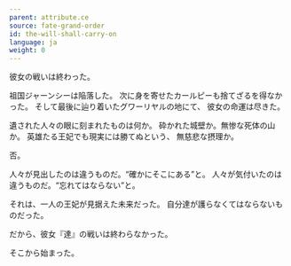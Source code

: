 ```yaml
---
parent: attribute.ce
source: fate-grand-order
id: the-will-shall-carry-on
language: ja
weight: 0
---
```


彼女の戦いは終わった。

祖国ジャーンシーは陥落した。
次に身を寄せたカールピーも捨てざるを得なかった。
そして最後に辿り着いたグワーリヤルの地にて、
彼女の命運は尽きた。

遺された人々の眼に刻まれたものは何か。
砕かれた城壁か。無惨な死体の山か。
英雄たる王妃でも現実には勝てぬという、
無慈悲な摂理か。

否。

人々が見出したのは違うものだ。“確かにそこにある”と。
人々が気付いたのは違うものだ。“忘れてはならない”と。

それは、一人の王妃が見据えた未来だった。
自分達が護らなくてはならないものだった。

だから、彼女『達』の戦いは終わらなかった。

そこから始まった。
